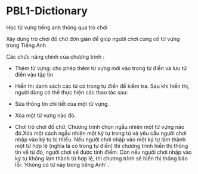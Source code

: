 # PBL1-Dictionary

Học từ vựng tiếng anh thông qua trò chơi

Xây dựng trò chơi đố chữ đơn giản để giúp người chơi củng cố từ vựng trong Tiếng Anh 

Các chức năng chính của chương trình : 

- Thêm từ vựng: cho phép thêm từ vựng mới vào trong từ điển và lưu từ điển vào tập tin

- Hiển thị danh sách các từ có trong tự điển để kiểm tra. Sau khi hiển thị, người dùng có thể thực hiện các thao tác sau: 

+ Sửa thông tin chi tiết của một từ vựng. 

+ Xóa một từ vựng nào đó. 

- Chơi trò chơi đố chữ: Chương trình chọn ngẫu nhiên một từ vựng nào đó.Xóa một cách ngẫu nhiên một ký tự trong từ và yêu cầu người chơi nhập vào ký tự bị thiếu. Nếu người chơi nhập vào một ký tự làm thành một từ hợp lệ (nghĩa là có trong tự điển) thì chương trình hiển thị thông tin về từ đó, người chơi sẽ được tính điểm. Còn nếu người chơi nhập vào ký tự không làm thành từ hợp lệ, thì chương trình sẽ hiển thị thông báo lỗi: ‘Không có từ này trong tiếng Anh’ .
